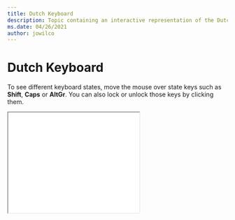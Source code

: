 ```yaml
--- 
title: Dutch Keyboard 
description: Topic containing an interactive representation of the Dutch Keyboard 
ms.date: 04/26/2021 
author: jowilco 
--- 
```

 
# Dutch Keyboard 
 
To see different keyboard states, move the mouse over state keys such as **Shift**, **Caps** or **AltGr**. You can also lock or unlock those keys by clicking them. 
 
<iframe src="kbdne.html" height="230"></iframe> 
